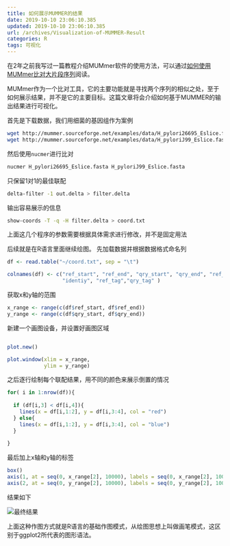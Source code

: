 ```yaml
---
title: 如何展示MUMMER的结果
date: 2019-10-10 23:06:10.385
updated: 2019-10-10 23:06:10.385
url: /archives/Visualization-of-MUMMER-Result
categories: R
tags: 可视化
---
```




在2年之前我写过一篇教程介绍MUMmer软件的使用方法，可以通过[如何使用MUMmer比对大片段序列](/archives/Using-MUMmer-to-align-genome)阅读。

MUMmer作为一个比对工具，它的主要功能就是寻找两个序列的相似之处，至于如何展示结果，并不是它的主要目标。这篇文章将会介绍如何基于MUMMER的输出结果进行可视化。

首先是下载数据，我们用细菌的基因组作为案例

```bash
wget http://mummer.sourceforge.net/examples/data/H_pylori26695_Eslice.fasta
wget http://mummer.sourceforge.net/examples/data/H_pyloriJ99_Eslice.fasta
```

然后使用`nucmer`进行比对

```bash
nucmer H_pylori26695_Eslice.fasta H_pyloriJ99_Eslice.fasta
```

只保留1对1的最佳联配

```bash
delta-filter -1 out.delta > filter.delta
```

输出容易展示的信息

```bash
show-coords -T -q -H filter.delta > coord.txt
```

上面这几个程序的参数需要根据具体需求进行修改，并不是固定用法

后续就是在R语言里面继续绘图。 先加载数据并根据数据格式命名列

```r
df <- read.table("~/coord.txt", sep = "\t")

colnames(df) <- c("ref_start", "ref_end", "qry_start", "qry_end", "ref_len", "qry_len", 
                  "identiy", "ref_tag","qry_tag" )
```

获取x和y轴的范围

```r
x_range <- range(c(df$ref_start, df$ref_end))
y_range <- range(c(df$qry_start, df$qry_end))
```

新建一个画图设备，并设置好画图区域

```r

plot.new()

plot.window(xlim = x_range,
            ylim = y_range)
```

之后逐行绘制每个联配结果，用不同的颜色来展示倒置的情况

```r
for( i in 1:nrow(df)){
  
  if (df[i,3] < df[i,4]){
    lines(x = df[i,1:2], y = df[i,3:4], col = "red")
  } else{
    lines(x = df[i,1:2], y = df[i,3:4], col = "blue")
  }
  
}
```

最后加上x轴和y轴的标签

```r
box()
axis(1, at = seq(0, x_range[2], 10000), labels = seq(0, x_range[2], 10000) / 10000)
axis(2, at = seq(0, y_range[2], 10000), labels = seq(0, y_range[2], 10000) / 10000)
```

结果如下

![最终结果](https://halo-1252249331.cos.ap-shanghai.myqcloud.com/upload/2019/10/image-eb79ee30ae09459cbe519524a1d63c46.png)

上面这种作图方式就是R语言的基础作图模式，从绘图思想上叫做画笔模式，这区别于ggplot2所代表的图形语法。